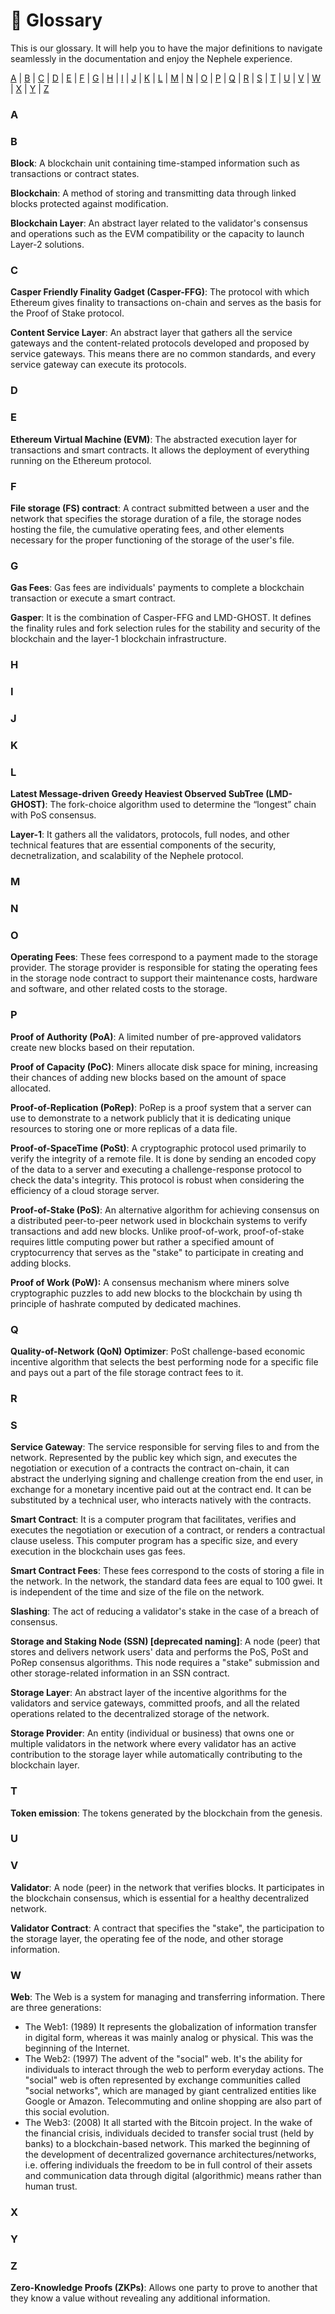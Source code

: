 # 📔 Glossary

This is our glossary. It will help you to have the major definitions to navigate seamlessly in the documentation and enjoy the Nephele experience.

[A](glossary.md#a) | [B](glossary.md#b) | [C](glossary.md#c) | [D](glossary.md#d) | [E](glossary.md#d) | [F](glossary.md#f) | [G](glossary.md#g) | [H](glossary.md#h) | [I](glossary.md#i) | [J](glossary.md#j) | [K](glossary.md#k) | [L](glossary.md#l) | [M](glossary.md#m) | [N](glossary.md#n) | [O](glossary.md#o) | [P](glossary.md#p) | [Q](glossary.md#q) | [R](glossary.md#r) | [S](glossary.md#s) | [T](glossary.md#t) | [U](glossary.md#u) | [V](glossary.md#v) | [W](glossary.md#w) | [X](glossary.md#x) | [Y](glossary.md#y) | [Z](glossary.md#z)

### A

### B

**Block**: A blockchain unit containing time-stamped information such as transactions or contract states.

**Blockchain**: A method of storing and transmitting data through linked blocks protected against modification.

**Blockchain Layer**: An abstract layer related to the validator's consensus and operations such as the EVM compatibility or the capacity to launch Layer-2 solutions.

### C

**Casper Friendly Finality Gadget (Casper-FFG)**: The protocol with which Ethereum gives finality to transactions on-chain and serves as the basis for the Proof of Stake protocol.

**Content Service Layer**: An abstract layer that gathers all the service gateways and the content-related protocols developed and proposed by service gateways. This means there are no common standards, and every service gateway can execute its protocols.

### D

### E

**Ethereum Virtual Machine (EVM)**: The abstracted execution layer for transactions and smart contracts. It allows the deployment of everything running on the Ethereum protocol.

### F

**File storage (FS) contract**: A contract submitted between a user and the network that specifies the storage duration of a file, the storage nodes hosting the file, the cumulative operating fees, and other elements necessary for the proper functioning of the storage of the user's file.

### G

**Gas Fees**: Gas fees are individuals' payments to complete a blockchain transaction or execute a smart contract.

**Gasper**: It is the combination of Casper-FFG and LMD-GHOST. It defines the finality rules and fork selection rules for the stability and security of the blockchain and the layer-1 blockchain infrastructure.

### H

### I

### J

### K

### L

**Latest Message-driven Greedy Heaviest Observed SubTree (LMD-GHOST)**: The fork-choice algorithm used to determine the “longest” chain with PoS consensus.

**Layer-1**: It gathers all the validators, protocols, full nodes, and other technical features that are essential components of the security, decnetralization, and scalability of the Nephele protocol.

### M

### N

### O

**Operating Fees**: These fees correspond to a payment made to the storage provider. The storage provider is responsible for stating the operating fees in the storage node contract to support their maintenance costs, hardware and software, and other related costs to the storage.

### P

**Proof of Authority (PoA)**: A limited number of pre-approved validators create new blocks based on their reputation.

**Proof of Capacity (PoC)**: Miners allocate disk space for mining, increasing their chances of adding new blocks based on the amount of space allocated.

**Proof-of-Replication (PoRep)**: PoRep is a proof system that a server can use to demonstrate to a network publicly that it is dedicating unique resources to storing one or more replicas of a data file.

**Proof-of-SpaceTime (PoSt)**: A cryptographic protocol used primarily to verify the integrity of a remote file. It is done by sending an encoded copy of the data to a server and executing a challenge-response protocol to check the data's integrity. This protocol is robust when considering the efficiency of a cloud storage server.

**Proof-of-Stake (PoS)**: An alternative algorithm for achieving consensus on a distributed peer-to-peer network used in blockchain systems to verify transactions and add new blocks. Unlike proof-of-work, proof-of-stake requires little computing power but rather a specified amount of cryptocurrency that serves as the "stake" to participate in creating and adding blocks.

**Proof of Work (PoW):** A consensus mechanism where miners solve cryptographic puzzles to add new blocks to the blockchain by using th principle of hashrate computed by dedicated machines.

### Q

**Quality-of-Network (QoN) Optimizer**: PoSt challenge-based economic incentive algorithm that selects the best performing node for a specific file and pays out a part of the file storage contract fees to it.

### R

### S

**Service Gateway**: The service responsible for serving files to and from the network. Represented by the public key which sign, and executes the negotiation or execution of a contracts the contract on-chain, it can abstract the underlying signing and challenge creation from the end user, in exchange for a monetary incentive paid out at the contract end. It can be substituted by a technical user, who interacts natively with the contracts.

**Smart Contract**: It is a computer program that facilitates, verifies and executes the negotiation or execution of a contract, or renders a contractual clause useless. This computer program has a specific size, and every execution in the blockchain uses gas fees.

**Smart Contract Fees**: These fees correspond to the costs of storing a file in the network. In the network, the standard data fees are equal to 100 gwei. It is independent of the time and size of the file on the network.

**Slashing**: The act of reducing a validator's stake in the case of a breach of consensus.

**Storage and Staking Node (SSN) \[deprecated naming]**: A node (peer) that stores and delivers network users' data and performs the PoS, PoSt and PoRep consensus algorithms. This node requires a "stake" submission and other storage-related information in an SSN contract.

**Storage Layer**: An abstract layer of the incentive algorithms for the validators and service gateways, committed proofs, and all the related operations related to the decentralized storage of the network.

**Storage Provider**: An entity (individual or business) that owns one or multiple validators in the network where every validator has an active contribution to the storage layer while automatically contributing to the blockchain layer.

### T

**Token emission**: The tokens generated by the blockchain from the genesis.

### U

### V

**Validator**: A node (peer) in the network that verifies blocks. It participates in the blockchain consensus, which is essential for a healthy decentralized network.

**Validator Contract**: A contract that specifies the "stake", the participation to the storage layer, the operating fee of the node, and other storage information.

### W

**Web**: The Web is a system for managing and transferring information. There are three generations:

* The Web1: (1989) It represents the globalization of information transfer in digital form, whereas it was mainly analog or physical. This was the beginning of the Internet.
* The Web2: (1997) The advent of the "social" web. It's the ability for individuals to interact through the web to perform everyday actions. The "social" web is often represented by exchange communities called "social networks", which are managed by giant centralized entities like Google or Amazon. Telecommuting and online shopping are also part of this social evolution.
* The Web3: (2008) It all started with the Bitcoin project. In the wake of the financial crisis, individuals decided to transfer social trust (held by banks) to a blockchain-based network. This marked the beginning of the development of decentralized governance architectures/networks, i.e. offering individuals the freedom to be in full control of their assets and communication data through digital (algorithmic) means rather than human trust.

### X

### Y

### Z

**Zero-Knowledge Proofs (ZKPs)**: Allows one party to prove to another that they know a value without revealing any additional information.
